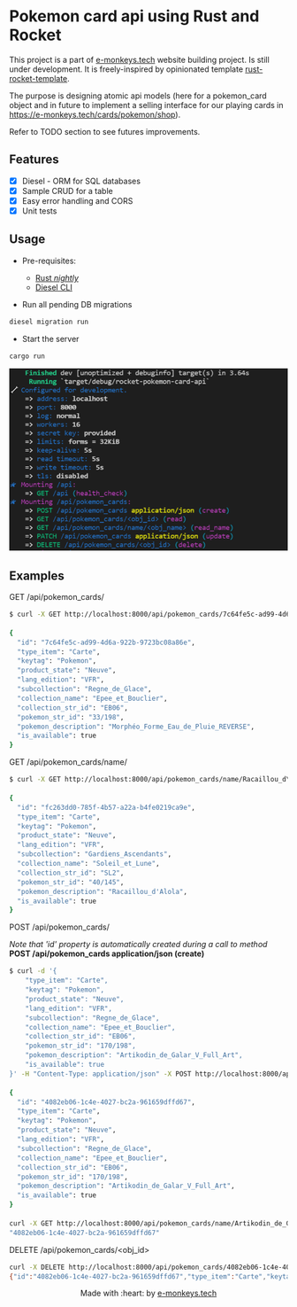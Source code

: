 # Pokemon card api using Rust and Rocket

This project is a part of [e-monkeys.tech](https://github.com/e-monkeys-tech/e-monkeys.tech) website building project. Is still under development.
It is freely-inspired by opinionated template [rust-rocket-template](https://github.com/GDGVIT/rust-rocket-template).

The purpose is designing atomic api models (here for a pokemon_card object and in future to implement a selling interface for our playing cards in https://e-monkeys.tech/cards/pokemon/shop).

Refer to TODO section to see futures improvements.

## Features

- [x] Diesel - ORM for SQL databases
- [x] Sample CRUD for a table  
- [x] Easy error handling and CORS 
- [x] Unit tests

## Usage

* Pre-requisites:
	-  [Rust _nightly_](https://rustup.rs)
	-  [Diesel CLI](http://diesel.rs/guides/getting-started/)

* Run all pending DB migrations

```bash
diesel migration run
```

* Start the server
```bash
cargo run
```
![](src/example-run-output.png)

## Examples

GET /api/pokemon_cards/<ID>
```bash
$ curl -X GET http://localhost:8000/api/pokemon_cards/7c64fe5c-ad99-4d6a-922b-9723bc08a86e | jq

{
  "id": "7c64fe5c-ad99-4d6a-922b-9723bc08a86e",
  "type_item": "Carte",
  "keytag": "Pokemon",
  "product_state": "Neuve",
  "lang_edition": "VFR",
  "subcollection": "Regne_de_Glace",
  "collection_name": "Epee_et_Bouclier",
  "collection_str_id": "EB06",
  "pokemon_str_id": "33/198",
  "pokemon_description": "Morphéo_Forme_Eau_de_Pluie_REVERSE",
  "is_available": true
}
```

GET /api/pokemon_cards/name/<String>
```bash
$ curl -X GET http://localhost:8000/api/pokemon_cards/name/Racaillou_d\'Alola | jq

{
  "id": "fc263dd0-785f-4b57-a22a-b4fe0219ca9e",
  "type_item": "Carte",
  "keytag": "Pokemon",
  "product_state": "Neuve",
  "lang_edition": "VFR",
  "subcollection": "Gardiens_Ascendants",
  "collection_name": "Soleil_et_Lune",
  "collection_str_id": "SL2",
  "pokemon_str_id": "40/145",
  "pokemon_description": "Racaillou_d'Alola",
  "is_available": true
}
```

POST /api/pokemon_cards/

*Note that 'id' property is automatically created during a call to method* **POST /api/pokemon_cards application/json (create)**
```bash
$ curl -d '{
  	"type_item": "Carte",
  	"keytag": "Pokemon",
  	"product_state": "Neuve",
  	"lang_edition": "VFR",
  	"subcollection": "Regne_de_Glace",
  	"collection_name": "Epee_et_Bouclier",
  	"collection_str_id": "EB06",
  	"pokemon_str_id": "170/198",
  	"pokemon_description": "Artikodin_de_Galar_V_Full_Art",
  	"is_available": true
}' -H "Content-Type: application/json" -X POST http://localhost:8000/api/pokemon_cards | jq

{
  "id": "4082eb06-1c4e-4027-bc2a-961659dffd67",
  "type_item": "Carte",
  "keytag": "Pokemon",
  "product_state": "Neuve",
  "lang_edition": "VFR",
  "subcollection": "Regne_de_Glace",
  "collection_name": "Epee_et_Bouclier",
  "collection_str_id": "EB06",
  "pokemon_str_id": "170/198",
  "pokemon_description": "Artikodin_de_Galar_V_Full_Art",
  "is_available": true
}

curl -X GET http://localhost:8000/api/pokemon_cards/name/Artikodin_de_Galar_V_Full_Art | jq .id
"4082eb06-1c4e-4027-bc2a-961659dffd67"
```

DELETE /api/pokemon_cards/<obj_id>
```bash
curl -X DELETE http://localhost:8000/api/pokemon_cards/4082eb06-1c4e-4027-bc2a-961659dffd67
{"id":"4082eb06-1c4e-4027-bc2a-961659dffd67","type_item":"Carte","keytag":"Pokemon","product_state":"Neuve","lang_edition":"VFR","subcollection":"Regne_de_Glace","collection_name":"Epee_et_Bouclier","collection_str_id":"EB06","pokemon_str_id":"170/198","pokemon_description":"Artikodin_de_Galar_V_Full_Art","is_available":true}
```

<p align="center">
Made with :heart: by <a href="https://github.com/e-monkeys-tech">e-monkeys.tech</a>
</p>

